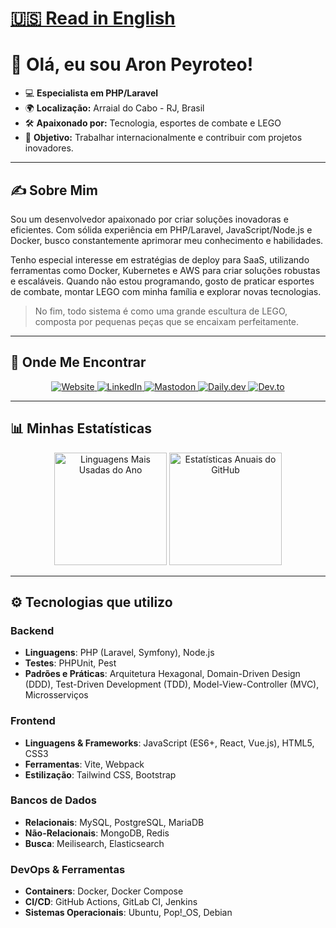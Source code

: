 # [🇺🇸 Read in English](README.md)

# 👋 Olá, eu sou Aron Peyroteo!

- 💻 **Especialista em PHP/Laravel**
- 🌍 **Localização:** Arraial do Cabo - RJ, Brasil
- 🛠️ **Apaixonado por:** Tecnologia, esportes de combate e LEGO
- 🎯 **Objetivo:** Trabalhar internacionalmente e contribuir com projetos inovadores.

---

## ✍️ Sobre Mim

Sou um desenvolvedor apaixonado por criar soluções inovadoras e eficientes. Com sólida experiência em PHP/Laravel, JavaScript/Node.js e Docker, busco constantemente aprimorar meu conhecimento e habilidades.

Tenho especial interesse em estratégias de deploy para SaaS, utilizando ferramentas como Docker, Kubernetes e AWS para criar soluções robustas e escaláveis. Quando não estou programando, gosto de praticar esportes de combate, montar LEGO com minha família e explorar novas tecnologias.

> No fim, todo sistema é como uma grande escultura de LEGO, composta por pequenas peças que se encaixam perfeitamente.

---

## 💼 Onde Me Encontrar

<div align="center">
  <a href="https://aronpc.dev" target="_blank">
    <img src="https://img.shields.io/badge/-Meu_Site-1E90FF?style=for-the-badge&logo=global&logoColor=white" alt="Website" />
  </a>
  <a href="https://linkedin.com/in/aronpc" target="_blank">
    <img src="https://img.shields.io/badge/-LinkedIn-blue?style=for-the-badge&logo=linkedin" alt="LinkedIn" />
  </a>
  <a href="https://phpc.social/@aronpc" target="_blank">
    <img src="https://img.shields.io/badge/-Mastodon-1DA1F2?style=for-the-badge&logo=mastodon&logoColor=white" alt="Mastodon" />
  </a>
  <a href="https://app.daily.dev/aronpc" target="_blank">
    <img src="https://img.shields.io/badge/-Daily.dev-1DA1F2?style=for-the-badge&logo=daily.dev&logoColor=white" alt="Daily.dev" />
  </a>
  <a href="https://dev.to/aronpc" target="_blank">
    <img src="https://img.shields.io/badge/-Dev.to-1DA1F2?style=for-the-badge&logo=dev.to&logoColor=white" alt="Dev.to" />
  </a>
</div>

---

## 📊 Minhas Estatísticas

<div align="center">
    <img height="180em" src="https://ghst.aronpc.dev/api/top-langs/?username=aronpc&layout=compact&theme=github_dark&include_all_commits=true&count_private=true&locale=pt-br" alt="Linguagens Mais Usadas do Ano" />
    <img height="180em" src="https://ghst.aronpc.dev/api?username=aronpc&show_icons=true&theme=github_dark&hide=contribs&include_all_commits=true&count_private=true&locale=pt-br" alt="Estatísticas Anuais do GitHub" />
</div>

---

## ⚙️ Tecnologias que utilizo

### Backend

- **Linguagens**: PHP (Laravel, Symfony), Node.js
- **Testes**: PHPUnit, Pest
- **Padrões e Práticas**: Arquitetura Hexagonal, Domain-Driven Design (DDD), Test-Driven Development (TDD), Model-View-Controller (MVC), Microsserviços

### Frontend

- **Linguagens & Frameworks**: JavaScript (ES6+, React, Vue.js), HTML5, CSS3
- **Ferramentas**: Vite, Webpack
- **Estilização**: Tailwind CSS, Bootstrap

### Bancos de Dados

- **Relacionais**: MySQL, PostgreSQL, MariaDB
- **Não-Relacionais**: MongoDB, Redis
- **Busca**: Meilisearch, Elasticsearch

### DevOps & Ferramentas

- **Containers**: Docker, Docker Compose
- **CI/CD**: GitHub Actions, GitLab CI, Jenkins
- **Sistemas Operacionais**: Ubuntu, Pop!_OS, Debian
